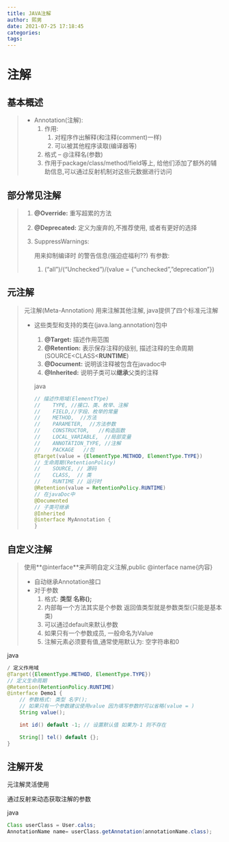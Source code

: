```yaml
---
title: JAVA注解
author: 熙男
date: 2021-07-25 17:18:45
categories:
tags:
---
```


# 注解

## 基本概述

> - Annotation(注解):
>   1. 作用:
>      1. 对程序作出解释(和注释(comment)一样)
>      2. 可以被其他程序读取(编译器等)
>   2. 格式 – @注释名(参数)
>   3. 作用于package/class/method/field等上, 给他们添加了额外的辅助信息,可以通过反射机制对这些元数据进行访问

## 部分常见注解

> 1. **@Override:** 重写超累的方法
>
> 2. **@Deprecated:** 定义为废弃的,不推荐使用, 或者有更好的选择
>
> 3. SuppressWarnings:
>
>     
>
>    用来抑制编译时 的警告信息(强迫症福利??) 有参数:
>
>    1. (“all”)/(“Unchecked”)/(value = {“unchecked”,”deprecation”})

## 元注解

> 元注解(Meta-Annotation) 用来注解其他注解, java提供了四个标准元注解
>
> - 这些类型和支持的类在(java.lang.annotation)包中
>
>   1. **@Target:** 描述作用范围
>   2. **@Retention:** 表示保存注释的级别, 描述注释的生命周期(SOURCE<CLASS<**RUNTIME**)
>   3. **@Document:** 说明该注释被包含在javadoc中
>   4. **@Inherited:** 说明子类可以**继承**父类的注释
>
>   
>
>   
>
>   java
>
>   ```java
>   // 描述作用域(ElementTYpe)
>   //    TYPE, //接口、类、枚举、注解
>   //    FIELD,//字段、枚举的常量
>   //    METHOD,  //方法
>   //    PARAMETER,  //方法参数
>   //    CONSTRUCTOR,   //构造函数
>   //    LOCAL_VARIABLE,  //局部变量
>   //    ANNOTATION_TYPE, //注解
>   //    PACKAGE   //包
>   @Target(value = {ElementType.METHOD, ElementType.TYPE})
>   // 生命周期(RetentionPolicy)
>   //    SOURCE, // 源码
>   //    CLASS,  // 类
>   //    RUNTIME // 运行时
>   @Retention(value = RetentionPolicy.RUNTIME)
>   // 在javaDoc中
>   @Documented
>   // 子类可继承
>   @Inherited
>   @interface MyAnnotation {
>   }
>   ```

## 自定义注解

> 使用**@interface**来声明自定义注解,public @interface name{内容}
>
> - 自动继承Annotation接口
> - 对于参数
>   1. 格式: **类型 名称();**
>   2. 内部每一个方法其实是个参数 返回值类型就是参数类型(只能是基本类)
>   3. 可以通过default来默认参数
>   4. 如果只有一个参数成员, 一般命名为Value
>   5. 注解元素必须要有值,通常使用默认为: 空字符串和0





java

```java
/ 定义作用域
@Target({ElementType.METHOD, ElementType.TYPE})
// 定义生命周期
@Retention(RetentionPolicy.RUNTIME)
@interface Demo1 {
    // 参数格式: 类型 名字();
    // 如果只有一个参数建议使用value 因为填写参数时可以省略(value = )
    String value();

    int id() default -1; // 设置默认值 如果为-1 则不存在

    String[] tel() default {};
}
```

## 注解开发

元注解灵活使用

通过反射来动态获取注解的参数





java

```java
Class userClass = User.calss;
AnnotationName name= userClass.getAnnotation(annotationName.class);
```
